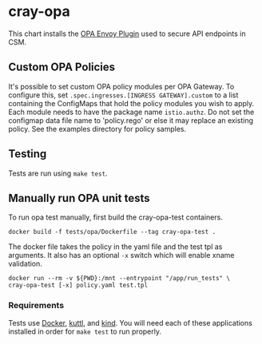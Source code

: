 # cray-opa

This chart installs the [OPA Envoy Plugin](https://github.com/open-policy-agent/opa-envoy-plugin)
used to secure API endpoints in CSM.

## Custom OPA Policies

It's possible to set custom OPA policy modules per OPA Gateway. To configure
this, set `.spec.ingresses.[INGRESS GATEWAY].custom` to a list containing the
ConfigMaps that hold the policy modules you wish to apply. Each module needs
to have the package name `istio.authz`. Do not set the configmap data file name
to 'policy.rego' or else it may replace an existing policy. See the examples
directory for policy samples.

## Testing

Tests are run using `make test`.

## Manually run OPA unit tests

To run opa test manually, first build the cray-opa-test containers.

    docker build -f tests/opa/Dockerfile --tag cray-opa-test .

The docker file takes the policy in the yaml file and the test tpl as arguments.
It also has an optional `-x` switch which will enable xname validation.

    docker run --rm -v ${PWD}:/mnt --entrypoint "/app/run_tests" \
    cray-opa-test [-x] policy.yaml test.tpl

### Requirements

Tests use [Docker](docker.io), [kuttl](https://kuttl.dev), and
[kind](https://kind.sigs.k8s.io). You will need each of these applications
installed in order for `make test` to run properly.
